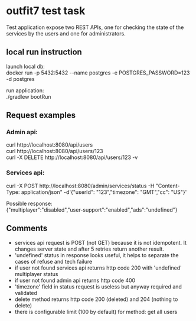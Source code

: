 # outfit7 test task

Test application expose two REST APIs, one for checking the state of the services by the users and one for administrators.

## local run instruction 

launch local db: \
docker run -p 5432:5432 --name postgres -e POSTGRES_PASSWORD=123 -d postgres

run application: \
./gradlew bootRun

## Request examples

### Admin api:
curl http://localhost:8080/api/users \
curl http://localhost:8080/api/users/123 \
curl -X DELETE http://localhost:8080/api/users/123 -v

### Services api:
curl -X POST http://localhost:8080/admin/services/status  -H "Content-Type: application/json" -d'{"userId": "123","timezone": "GMT","cc": "US"}'

Possible response: \
{"multiplayer":"disabled","user-support":"enabled","ads":"undefined"}

## Comments
- services api request is POST (not GET) because it is not idempotent. It changes server state and after 5 retries return another result.
- 'undefined' status in response looks useful, it helps to separate the cases of refuse and tech failure
- if user not found services api returns http code 200 with 'undefined' multiplayer status 
- if user not found admin api returns http code 400
- 'timezone' field in status request is useless but anyway required and validated
- delete method returns http code 200 (deleted) and 204 (nothing to delete) 
- there is configurable limit (100 by default) for method: get all users  


